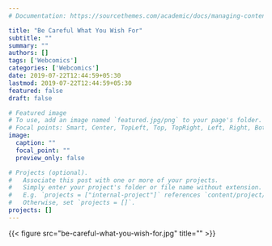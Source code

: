 ```yaml
---
# Documentation: https://sourcethemes.com/academic/docs/managing-content/

title: "Be Careful What You Wish For"
subtitle: ""
summary: ""
authors: []
tags: ['Webcomics']
categories: ['Webcomics']
date: 2019-07-22T12:44:59+05:30
lastmod: 2019-07-22T12:44:59+05:30
featured: false
draft: false

# Featured image
# To use, add an image named `featured.jpg/png` to your page's folder.
# Focal points: Smart, Center, TopLeft, Top, TopRight, Left, Right, BottomLeft, Bottom, BottomRight.
image:
  caption: ""
  focal_point: ""
  preview_only: false

# Projects (optional).
#   Associate this post with one or more of your projects.
#   Simply enter your project's folder or file name without extension.
#   E.g. `projects = ["internal-project"]` references `content/project/deep-learning/index.md`.
#   Otherwise, set `projects = []`.
projects: []
---
```


{{< figure src="be-careful-what-you-wish-for.jpg" title="" >}}

